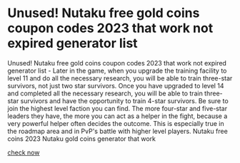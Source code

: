 # Unused! Nutaku free gold coins coupon codes 2023 that work not expired generator list

Unused! Nutaku free gold coins coupon codes 2023 that work not expired generator list - Later in the game, when you upgrade the training facility to level 11 and do all the necessary research, you will be able to train three-star survivors, not just two star survivors. Once you have upgraded to level 14 and completed all the necessary research, you will be able to train three-star survivors and have the opportunity to train 4-star survivors. Be sure to join the highest level faction you can find. The more four-star and five-star leaders they have, the more you can act as a helper in the fight, because a very powerful helper often decides the outcome. This is especially true in the roadmap area and in PvP's battle with higher level players. Nutaku free coins 2023 Nutaku gold coins generator that work

[check now](https://flyhunt.art/nutaku/)
